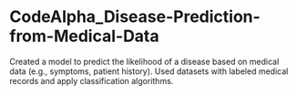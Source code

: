 # CodeAlpha_Disease-Prediction-from-Medical-Data
Created a model to predict the likelihood of a disease based on medical data (e.g., symptoms, patient history). Used datasets with labeled medical records and apply classification algorithms.
